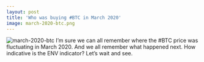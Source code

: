 ```yaml
---
layout: post
title: 'Who was buying #BTC in March 2020'
image: march-2020-btc.png
---
```


![march-2020-btc]({{site.url}}/assets/img/march-2020-btc.png)
I’m sure we can all remember where the #BTC price was fluctuating in March 2020. And we all remember what happened next. How indicative is the ENV indicator? Let’s wait and see.